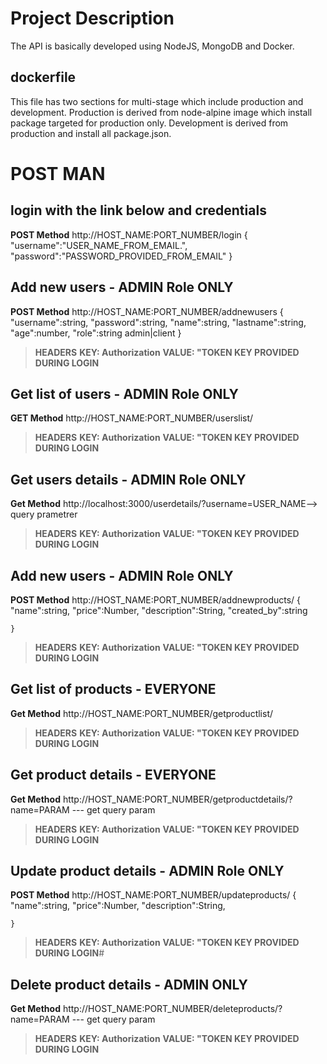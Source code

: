 # Project Description
The API is basically developed using NodeJS, MongoDB and Docker.
## dockerfile
This file has two sections for multi-stage  which include production and development.
Production is derived from node-alpine image which install package targeted for production only.
Development is derived from production and install all package.json.
# POST MAN
## login with the link below and credentials
**POST Method**
http://HOST_NAME:PORT_NUMBER/login
{
       "username":"USER_NAME_FROM_EMAIL.",
        "password":"PASSWORD_PROVIDED_FROM_EMAIL"
}


## Add new users - ADMIN Role ONLY
**POST Method**
http://HOST_NAME:PORT_NUMBER/addnewusers
 {
                "username":string,
               "password":string,
               "name":string,
               "lastname":string,
               "age":number,
               "role":string admin|client
    }

> **HEADERS**
> **KEY: Authorization**
> **VALUE: "TOKEN KEY PROVIDED DURING LOGIN**

## Get list of users - ADMIN Role ONLY
**GET Method**
http://HOST_NAME:PORT_NUMBER/userslist/
> **HEADERS**
> **KEY: Authorization**
> **VALUE: "TOKEN KEY PROVIDED DURING LOGIN**

## Get users details - ADMIN Role ONLY
**Get Method**
http://localhost:3000/userdetails/?username=USER_NAME--> query prametrer
> **HEADERS**
> **KEY: Authorization**
> **VALUE: "TOKEN KEY PROVIDED DURING LOGIN**

## Add new users - ADMIN Role ONLY
**POST Method**
http://HOST_NAME:PORT_NUMBER/addnewproducts/
 {
        "name":string,
        "price":Number,
        "description":String,
        "created_by":string
        
    }

> **HEADERS**
> **KEY: Authorization**
> **VALUE: "TOKEN KEY PROVIDED DURING LOGIN**

## Get list of products - EVERYONE
**Get Method**
http://HOST_NAME:PORT_NUMBER/getproductlist/
> **HEADERS**
> **KEY: Authorization**
> **VALUE: "TOKEN KEY PROVIDED DURING LOGIN**

## Get product details - EVERYONE
**Get Method**
http://HOST_NAME:PORT_NUMBER/getproductdetails/?name=PARAM --- get query param
> **HEADERS**
> **KEY: Authorization**
> **VALUE: "TOKEN KEY PROVIDED DURING LOGIN**

## Update product details - ADMIN Role ONLY
**POST Method**
http://HOST_NAME:PORT_NUMBER/updateproducts/
 {
        "name":string,
        "price":Number,
        "description":String,
      
        
    }

> **HEADERS**
> **KEY: Authorization**
> **VALUE: "TOKEN KEY PROVIDED DURING LOGIN**#


## Delete product details - ADMIN ONLY
**Get Method**
http://HOST_NAME:PORT_NUMBER/deleteproducts/?name=PARAM --- get query param
> **HEADERS**
> **KEY: Authorization**
> **VALUE: "TOKEN KEY PROVIDED DURING LOGIN**
